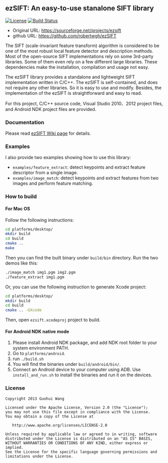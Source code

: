 ## ezSIFT: An easy-to-use stanalone SIFT library 

[![License][license-img]][license-url] [![Build Status](https://travis-ci.com/robertwgh/ezSIFT.svg?branch=master)](https://travis-ci.com/robertwgh/ezSIFT)

* Original URL: https://sourceforge.net/projects/ezsift
* github URL: https://github.com/robertwgh/ezSIFT

The SIFT (scale-invariant feature transform) algorithm is considered to be one of the most robust local feature detector and description methods. Most of the open-source SIFT implementations rely on some 3rd-party libraries. Some of them even rely on a few different large libraries. These dependencies make the installation, compilation and usage not easy.

The ezSIFT library provides a standalone and lightweight SIFT implementation written in C/C++. The ezSIFT is self-contained, and does not require any other libraries. So it is easy to use and modify. Besides, the implementation of the ezSIFT is straightforward and easy to read. 

For this project, C/C++ source code, Visual Studio 2010、2012 project files, and Android NDK project files are provided.

### Documentation
Please read [ezSIFT Wiki page](https://github.com/robertwgh/ezSIFT/wiki) for details.

### Examples
I also provide two examples showing how to use this library:

* `examples/feature_extract`: detect keypoints and extract feature descriptor from a single image.
* `examples/image_match`: detect keypoints and extract features from two images and perform feature matching. 

### How to build
#### For Mac OS
Follow the following instructions:
```Bash
cd platforms/desktop/
mkdir build
cd build
cmake ..
make
```
Then you can find the built binary under `build/bin` directory. Run the two demos like this:

```bash
./image_match img1.pgm img2.pgm
./feature_extract img1.pgm
```

Or, you can use the following instruction to generate Xcode project:
```Bash
cd platforms/desktop/
mkdir build
cd build
cmake .. -GXcode
```
Then, open `ezsift.xcodeproj` project to build.

#### For Android NDK native mode
1. Please install Android NDK package, and add NDK root folder to your system environment PATH. 
2. Go to `platforms/android`.
3. run `./build.sh`
4. You will find the binaries under `build/android/bin/`.
5. Connect an Android device to your computer using ADB. Use `install_and_run.sh` to install the binaries and run it on the devices.

### License

    Copyright 2013 Guohui Wang

    Licensed under the Apache License, Version 2.0 (the "License");
    you may not use this file except in compliance with the License.
    You may obtain a copy of the License at

       http://www.apache.org/licenses/LICENSE-2.0

    Unless required by applicable law or agreed to in writing, software
    distributed under the License is distributed on an "AS IS" BASIS,
    WITHOUT WARRANTIES OR CONDITIONS OF ANY KIND, either express or implied.
    See the License for the specific language governing permissions and
    limitations under the License.


[license-url]: https://github.com/robertwgh/ezSIFT/blob/travis-ci/LICENSE
[license-img]: https://img.shields.io/badge/License-Apache%202.0-blue.svg
